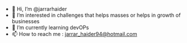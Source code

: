 - 👋 Hi, I’m @jarrarhaider
- 👀 I’m interested in challenges that helps masses or helps in growth of businesses
- 🌱 I’m currently learning devOPs
- 📫 How to reach me : jarrar_haider94@hotmail.com
